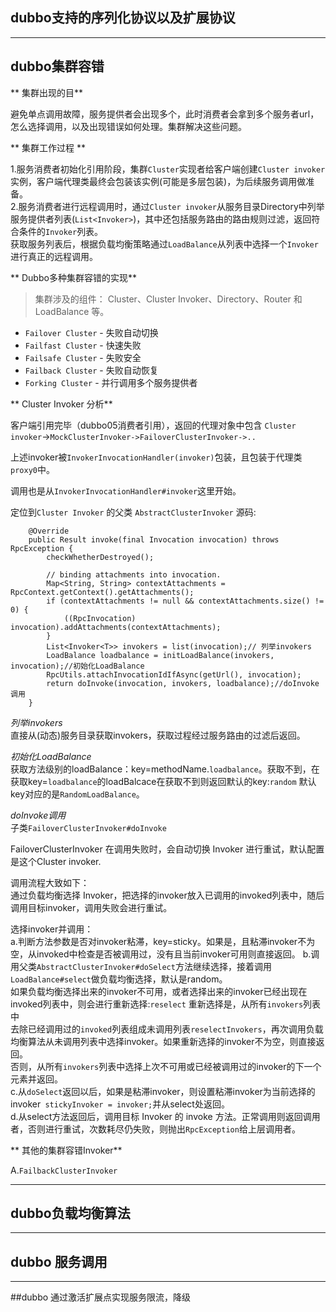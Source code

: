 ## dubbo支持的序列化协议以及扩展协议

---

## dubbo集群容错

** 集群出现的目**  

避免单点调用故障，服务提供者会出现多个，此时消费者会拿到多个服务者url，怎么选择调用，以及出现错误如何处理。集群解决这些问题。

** 集群工作过程 **  

1.服务消费者初始化引用阶段，集群`Cluster`实现者给客户端创建`Cluster invoker`实例，客户端代理类最终会包装该实例(可能是多层包装)，为后续服务调用做准备。  
2.服务消费者进行远程调用时，通过`Cluster invoker`从服务目录Directory中列举服务提供者列表(`List<Invoker>`)，其中还包括服务路由的路由规则过滤，返回符合条件的`Invoker`列表。  
获取服务列表后，根据负载均衡策略通过`LoadBalance`从列表中选择一个`Invoker`进行真正的远程调用。


** Dubbo多种集群容错的实现**    

> 集群涉及的组件： Cluster、Cluster Invoker、Directory、Router 和 LoadBalance 等。

 * `Failover Cluster` - 失败自动切换  
 * `Failfast Cluster` - 快速失败  
 * `Failsafe Cluster` - 失败安全  
 * `Failback Cluster` - 失败自动恢复  
 * `Forking Cluster` - 并行调用多个服务提供者  
 
** Cluster Invoker 分析** 

客户端引用完毕（dubbo05消费者引用），返回的代理对象中包含 `Cluster invoker`->`MockClusterInvoker->FailoverClusterInvoker->..`

上述invoker被`InvokerInvocationHandler(invoker)`包装，且包装于代理类`proxy0`中。

调用也是从`InvokerInvocationHandler#invoker`这里开始。

定位到`Cluster Invoker` 的父类 `AbstractClusterInvoker` 源码:  

```
    @Override
    public Result invoke(final Invocation invocation) throws RpcException {
        checkWhetherDestroyed();

        // binding attachments into invocation.
        Map<String, String> contextAttachments = RpcContext.getContext().getAttachments();
        if (contextAttachments != null && contextAttachments.size() != 0) {
            ((RpcInvocation) invocation).addAttachments(contextAttachments);
        }
        List<Invoker<T>> invokers = list(invocation);// 列举invokers
        LoadBalance loadbalance = initLoadBalance(invokers, invocation);//初始化LoadBalance
        RpcUtils.attachInvocationIdIfAsync(getUrl(), invocation);
        return doInvoke(invocation, invokers, loadbalance);//doInvoke调用
    }
```
*列举invokers*   
直接从(动态)服务目录获取invokers，获取过程经过服务路由的过滤后返回。  

*初始化LoadBalance*   
获取方法级别的loadBalance：key=methodName.`loadbalance`。获取不到，在获取key=`loadbalance`的loadBalcace在获取不到则返回默认的key:`random`
默认key对应的是`RandomLoadBalance`。

*doInvoke调用*  
子类`FailoverClusterInvoker#doInvoke`

FailoverClusterInvoker 在调用失败时，会自动切换 Invoker 进行重试，默认配置是这个Cluster invoker.  

调用流程大致如下：  
通过负载均衡选择 Invoker，把选择的invoker放入已调用的invoked列表中，随后调用目标invoker，调用失败会进行重试。  

选择invoker并调用：   
a.判断方法参数是否对invoker粘滞，key=sticky。如果是，且粘滞invoker不为空，从invoked中检查是否被调用过，没有且当前invoker可用则直接返回。
b.调用父类`AbstractClusterInvoker#doSelect`方法继续选择，接着调用`LoadBalance#select`做负载均衡选择，默认是random。  
如果负载均衡选择出来的invoker不可用，或者选择出来的invoker已经出现在invoked列表中，则会进行重新选择:`reselect` 重新选择是，从所有`invokers`列表中  
去除已经调用过的`invoked`列表组成未调用列表`reselectInvokers`，再次调用负载均衡算法从未调用列表中选择invoker。如果重新选择的invoker不为空，则直接返回。  
否则，从所有`invokers`列表中选择上次不可用或已经被调用过的invoker的下一个元素并返回。  
c.从`doSelect`返回以后，如果是粘滞invoker，则设置粘滞invoker为当前选择的invoker` stickyInvoker = invoker;`并从select处返回。  
d.从select方法返回后，调用目标 Invoker 的 invoke 方法。正常调用则返回调用者，否则进行重试，次数耗尽仍失败，则抛出`RpcException`给上层调用者。   

** 其他的集群容错Invoker**   

A.`FailbackClusterInvoker`  



---
## dubbo负载均衡算法

---
## dubbo 服务调用

---
##dubbo 通过激活扩展点实现服务限流，降级